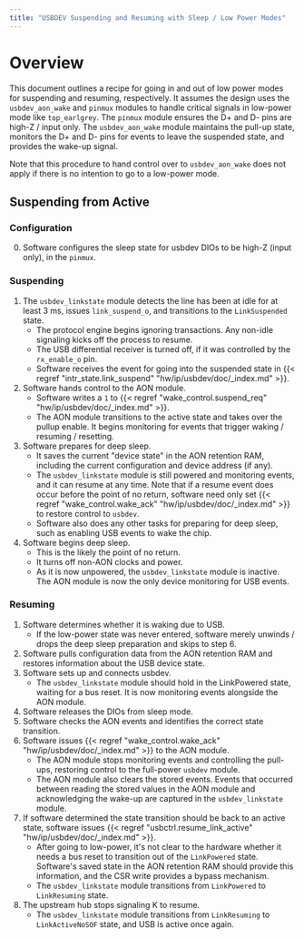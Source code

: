 ```yaml
---
title: "USBDEV Suspending and Resuming with Sleep / Low Power Modes"
---
```


# Overview

This document outlines a recipe for going in and out of low power modes for suspending and resuming, respectively.
It assumes the design uses the `usbdev_aon_wake` and `pinmux` modules to handle critical signals in low-power mode like `top_earlgrey`.
The `pinmux` module ensures the D+ and D- pins are high-Z / input only.
The `usbdev_aon_wake` module maintains the pull-up state, monitors the D+ and D- pins for events to leave the suspended state, and provides the wake-up signal.

Note that this procedure to hand control over to `usbdev_aon_wake` does not apply if there is no intention to go to a low-power mode.

## Suspending from Active

### Configuration

0. Software configures the sleep state for usbdev DIOs to be high-Z (input only), in the `pinmux`.

### Suspending

1. The `usbdev_linkstate` module detects the line has been at idle for at least 3 ms, issues `link_suspend_o`, and transitions to the `LinkSuspended` state.
   - The protocol engine begins ignoring transactions.
     Any non-idle signaling kicks off the process to resume.
   - The USB differential receiver is turned off, if it was controlled by the `rx_enable_o` pin.
   - Software receives the event for going into the suspended state in {{< regref "intr_state.link_suspend" "hw/ip/usbdev/doc/_index.md" >}}.
2. Software hands control to the AON module.
   - Software writes a `1` to {{< regref "wake_control.suspend_req" "hw/ip/usbdev/doc/_index.md" >}}.
   - The AON module transitions to the active state and takes over the pullup enable.
     It begins monitoring for events that trigger waking / resuming / resetting.
3. Software prepares for deep sleep.
   - It saves the current "device state" in the AON retention RAM, including the current configuration and device address (if any).
   - The `usbdev_linkstate` module is still powered and monitoring events, and it can resume at any time.
     Note that if a resume event does occur before the point of no return, software need only set {{< regref "wake_control.wake_ack" "hw/ip/usbdev/doc/_index.md" >}} to restore control to `usbdev`.
   - Software also does any other tasks for preparing for deep sleep, such as enabling USB events to wake the chip.
4. Software begins deep sleep.
   - This is the likely the point of no return.
   - It turns off non-AON clocks and power.
   - As it is now unpowered, the `usbdev_linkstate` module is inactive.
     The AON module is now the only device monitoring for USB events.

### Resuming

1. Software determines whether it is waking due to USB.
   - If the low-power state was never entered, software merely unwinds / drops the deep sleep preparation and skips to step 6.
2. Software pulls configuration data from the AON retention RAM and restores information about the USB device state.
3. Software sets up and connects usbdev.
   - The `usbdev_linkstate` module should hold in the LinkPowered state, waiting for a bus reset.
     It is now monitoring events alongside the AON module.
4. Software releases the DIOs from sleep mode.
5. Software checks the AON events and identifies the correct state transition.
6. Software issues {{< regref "wake_control.wake_ack" "hw/ip/usbdev/doc/_index.md" >}} to the AON module.
   - The AON module stops monitoring events and controlling the pull-ups, restoring control to the full-power `usbdev` module.
   - The AON module also clears the stored events.
     Events that occurred between reading the stored values in the AON module and acknowledging the wake-up are captured in the `usbdev_linkstate` module.
7. If software determined the state transition should be back to an active state, software issues {{< regref "usbctrl.resume_link_active" "hw/ip/usbdev/doc/_index.md" >}}.
   - After going to low-power, it's not clear to the hardware whether it needs a bus reset to transition out of the `LinkPowered` state.
     Software's saved state in the AON retention RAM should provide this information, and the CSR write provides a bypass mechanism.
   - The `usbdev_linkstate` module transitions from `LinkPowered` to `LinkResuming` state.
8. The upstream hub stops signaling K to resume.
   - The `usbdev_linkstate` module transitions from `LinkResuming` to `LinkActiveNoSOF` state, and USB is active once again.
